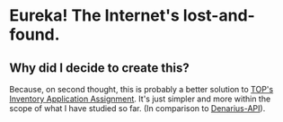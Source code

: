 # Eureka! The Internet's lost-and-found.
## Why did I decide to create this?
Because, on second thought, this is probably a better solution to [TOP's Inventory Application Assignment](https://www.theodinproject.com/lessons/node-path-nodejs-inventory-application). It's just simpler and more within the scope of what I have studied so far. (In comparison to [Denarius-API](https://github.com/Ariel-Mutebi/Denarius-API)).